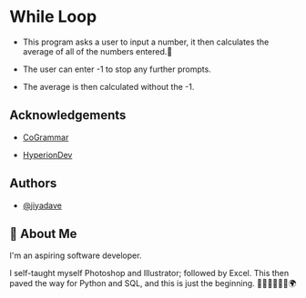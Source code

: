 # While Loop

* This program asks a user to input a number, it then calculates the average of all of the numbers entered.🧮

* The user can enter -1 to stop any further prompts.

* The average is then calculated without the -1.




## Acknowledgements

 - [CoGrammar](https://skills.cogrammar.com/?gad_source=1#lp-pom-block-22)

- [HyperionDev](https://www.hyperiondev.com/)





## Authors

- [@jiyadave](https://www.github.com/jiyadave)




## 🚀 About Me

I'm an aspiring software developer.


I self-taught myself Photoshop and Illustrator; followed by Excel.
This then paved the way for Python and SQL, and this is just the beginning.
👩🏽‍💻👩🏽‍🎓🌍
